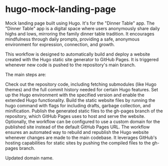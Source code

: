 # hugo-mock-landing-page

Mock landing page built using Hugo. It's for the "Dinner Table" app. The "Dinner Table" app is a digital space where users anonymously share daily highs and lows, mirroring the family dinner table tradition. It encourages mindfulness through daily prompts, providing a safe, anonymous environment for expression, connection, and growth.

This workflow is designed to automatically build and deploy a website created with the Hugo static site generator to GitHub Pages. It is triggered whenever new code is pushed to the repository's main branch.

The main steps are:

Check out the repository code, including fetching submodules (like Hugo themes) and the full commit history needed for certain Hugo features.
Set up the Hugo environment with the specified version and enable the extended Hugo functionality.
Build the static website files by running the hugo command with flags for including drafts, garbage collection, and minification.
Publish the generated static files to the gh-pages branch of the repository, which GitHub Pages uses to host and serve the website.
Optionally, the workflow can be configured to use a custom domain for the published site instead of the default GitHub Pages URL.
The workflow ensures an automated way to rebuild and republish the Hugo website whenever changes are made to the main codebase. It leverages GitHub's hosting capabilities for static sites by pushing the compiled files to the gh-pages branch.

Updated domain name.
